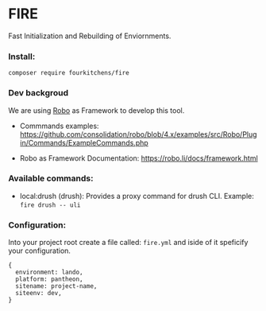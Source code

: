 FIRE
=================

Fast Initialization and Rebuilding of Enviornments.

### Install:
`composer require fourkitchens/fire`


### Dev backgroud

We are using [Robo](https://robo.li/) as Framework to develop this tool.

- Commmands examples: https://github.com/consolidation/robo/blob/4.x/examples/src/Robo/Plugin/Commands/ExampleCommands.php

- Robo as Framework Documentation: https://robo.li/docs/framework.html


### Available commands:

- local:drush (drush): Provides a proxy command for drush CLI.
Example: `fire drush -- uli`


### Configuration:
Into your project root create a file called: `fire.yml` and iside of it speficify your configuration.

```
{
  environment: lando,
  platform: pantheon,
  sitename: project-name,
  siteenv: dev,
}
```
